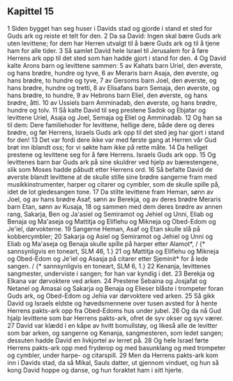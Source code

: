 ## Kapittel 15

1 Siden bygget han seg huser i Davids stad og gjorde i stand et sted for Guds ark og reiste et telt for den.
2 Da sa David: Ingen skal bære Guds ark uten levittene; for dem har Herren utvalgt til å bære Guds ark og til å tjene ham for alle tider.
3 Så samlet David hele Israel til Jerusalem for å føre Herrens ark opp til det sted som han hadde gjort i stand for den.
4 Og David kalte Arons barn og levittene sammen:
5 av Kahats barn Uriel, den øverste, og hans brødre, hundre og tyve,
6 av Meraris barn Asaja, den øverste, og hans brødre, to hundre og tyve,
7 av Gersoms barn Joel, den øverste, og hans brødre, hundre og tretti,
8 av Elisafans barn Semaja, den øverste, og hans brødre, to hundre,
9 av Hebrons barn Eliel, den øverste, og hans brødre, åtti.
10 av Ussiels barn Amminadab, den øverste, og hans brødre, hundre og tolv.
11 Så kalte David til seg prestene Sadok og Ebjatar og levittene Uriel, Asaja og Joel, Semaja og Eliel og Amminadab.
12 Og han sa til dem: Dere familiehoder for levittene, hellige dere, både dere og deres brødre, og før Herrens, Israels Guds ark opp til det sted jeg har gjort i stand for den!
13 Det var fordi dere ikke var med første gang at Herren vår Gud brøt inn iblandt oss; for vi søkte ham ikke på rette måte.
14 Da helliget prestene og levittene seg for å føre Herrens. Israels Guds ark opp.
15 Og levittenes barn bar Guds ark på sine skuldrer ved hjelp av bærestengene, slik som Moses hadde påbudt etter Herrens ord.
16 Så befalte David de øverste blandt levittene at de skulle stille sine brødre sangerne fram med musikkinstrumenter, harper og citarer og cymbler, som de skulle spille på, idet de lot gledesangen tone.
17 Da stilte levittene fram Heman, sønn av Joel, og av hans brødre Asaf, sønn av Berekja, og av deres brødre Meraris barn Etan, sønn av Kusaja,
18 og sammen med dem deres brødre av annen rang, Sakarja, Ben og Ja'asiel og Semiramot og Jehiel og Unni, Eliab og Benaja og Ma'aseja og Mattitja og Eliflehu og Mikneja og Obed-Edom og Je'iel, dørvokterne.
19 Sangerne Heman, Asaf og Etan skulle slå på kobbercymbler;
20 Sakarja og Asiel og Semiramot og Jehiel og Unni og Eliab og Ma'aseja og Benaja skulle spille på harper etter Alamot*, / {* sannsynligvis en toneart, SLM 46, 1.}
21 og Mattitja og Eliflehu og Mikneja og Obed-Edom og Je'iel og Asasja på citarer etter Sjeminit* for å lede sangen. / {* sannsynligvis en toneart, SLM 6, 1.}
22 Kenanja, levittenes sangmester, underviste i sangen; for han var kyndig i det.
23 Berekja og Elkana var dørvoktere ved arken.
24 Prestene Sebaina og Josjafat og Netanel og Amasai og Sakarja og Benaja og Elieser blåste i trompeter foran Guds ark, og Obed-Edom og Jehia var dørvoktere ved arken.
25 Så gikk David og Israels eldste og høvedsmennene over tusen avsted for å hente Herrens pakts-ark opp fra Obed-Edoms hus under jubel.
26 Og da nå Gud hjalp levittene som bar Herrens pakts-ark, ofret de syv okser og syv værer.
27 David var klædd i en kåpe av hvitt bomullstøy, og likeså alle de levitter som bar arken, og sangerne og Kenanja, sangmesteren, som ledet sangen; dessuten hadde David en livkjortel av lerret på.
28 Og hele Israel førte Herrens pakts-ark opp med fryderop og med basunklang og med trompeter og cymbler, under harpe- og citarspill.
29 Men da Herrens pakts-ark kom inn i Davids stad, da så Mikal, Sauls datter, ut gjennom vinduet, og hun så kong David hoppe og danse, og hun foraktet ham i sitt hjerte.
